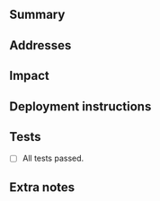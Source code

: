 ## Summary

<!-- Explanation about your pull request, what changes you've made. -->


## Addresses

<!-- A list of the issues that are being handled with this. -->


## Impact

<!-- Explanation of what impact this will have. -->


## Deployment instructions

<!-- If there are extra steps to the deployment process (like migrations). -->


## Tests

<!-- If there needs to be extra testing. -->
- [ ] All tests passed.


## Extra notes

<!-- If you wish to have any other notes or an interesting quote! -->
